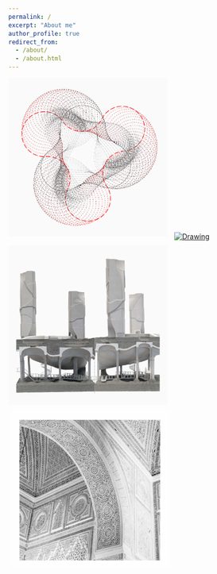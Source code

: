 ```yaml
---
permalink: /
excerpt: "About me"
author_profile: true
redirect_from: 
  - /about/
  - /about.html
---
```

<tr>
<td> 
  <a href="https://yingjun-mou.github.io/cv/"><img src="../images/Icon_coding.png" alt="Drawing" style="width: 320px; padding-right: 5px; padding-bottom: 5px;"/></a>
</td>
<td> 
  <a href="https://yingjun-mou.github.io/cv/"><img src="../images/test4.jpg" alt="Drawing" style="width: 320px; padding-left: 5px; padding-bottom: 5px;"/></a>
</td>
</tr>
<tr>
<td> 
  <a href="https://yingjun-mou.github.io/cv/"><img src="../images/test3.jpg" alt="Drawing" style="width: 320px; padding-right: 5px; padding-top: 5px;"/></a>
</td>
<td> 
  <a href="https://yingjun-mou.github.io/cv/"><img src="../images/test5.jpg" alt="Drawing" style="width: 320px; padding-left: 5px; padding-top: 5px;"/></a>
</td>
</tr>
